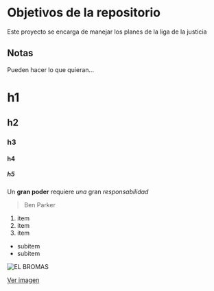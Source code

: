 # Objetivos de la repositorio

Este proyecto se encarga de manejar los planes de la liga de la justicia


## Notas
Pueden hacer lo que quieran...

# h1
## h2
### h3
#### h4
##### h5

Un **gran poder** requiere _una_ gran *responsabilidad*
>Ben Parker

1. item
2. item 
3. item
  * subitem
  * subitem
  
![EL BROMAS](https://los40es00.epimg.net/los40/imagenes/2019/10/17/cinetv/1571322913_720114_1571323251_noticia_normal.jpg)

[Ver imagen](https://los40es00.epimg.net/los40/imagenes/2019/10/17/cinetv/1571322913_720114_1571323251_noticia_normal.jpg)
